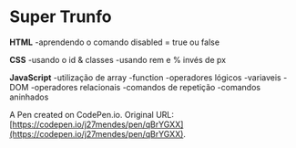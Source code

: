 # Super Trunfo 
**HTML**
-aprendendo o comando disabled = true ou false

**CSS**
-usando o id & classes
-usando rem e % invés de px

**JavaScript**
-utilização de array
-function
-operadores lógicos 
-variaveis
-DOM
-operadores relacionais
-comandos de repetição
-comandos aninhados


A Pen created on CodePen.io. Original URL: [https://codepen.io/j27mendes/pen/qBrYGXX](https://codepen.io/j27mendes/pen/qBrYGXX).


